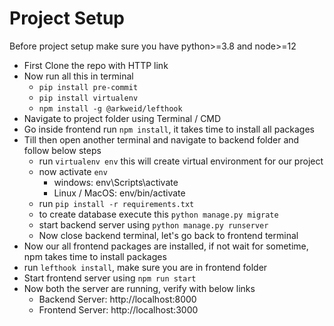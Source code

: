 # Project Setup
Before project setup make sure you have python>=3.8 and node>=12
- First Clone the repo with HTTP link
- Now run all this in terminal
    - `pip install pre-commit`
    - `pip install virtualenv`
    - `npm install -g @arkweid/lefthook`
- Navigate to project folder using Terminal / CMD
- Go inside frontend run `npm install`,  it takes time to install all packages
- Till then open another terminal and navigate to backend folder and follow below steps
    - run `virtualenv env` this will create virtual environment for our project
    - now activate `env`
        - windows: env\Scripts\activate
        - Linux / MacOS: env/bin/activate
    - run `pip install -r requirements.txt`
    - to create database execute this `python manage.py migrate`
    - start backend server using `python manage.py runserver`
    - Now close backend terminal, let's go back to frontend terminal
- Now our all frontend packages are installed, if not wait for sometime, npm takes time to install packages
- run `lefthook install`, make sure you are in frontend folder
- Start frontend server using `npm run start`
- Now both the server are running, verify with below links
    - Backend Server: http://localhost:8000
    - Frontend Server: http://localhost:3000
